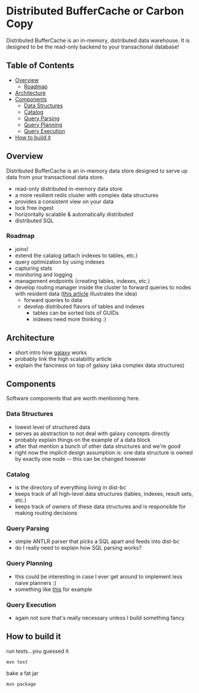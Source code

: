 Distributed BufferCache or Carbon Copy
======================================

Distributed BufferCache is an in-memory, distributed data warehouse. It is designed to be the read-only backend to your transactional database!

## Table of Contents
- [Overview](#overview)
  - [Roadmap](#roadmap)
- [Architecture](#architecture)
- [Components](#components)
  - [Data Structures](#data-structures)
  - [Catalog](#catalog)
  - [Query Parsing](#query-parsing)
  - [Query Planning](#query-planning)
  - [Query Execution](#query-execution)
- [How to build it](#how-to-build-it)

## Overview

Distributed BufferCache is an in-memory data store designed to serve up data from your transactional data store.

* read-only distributed in-memory data store
* a more resilient redis cluster with complex data structures
* provides a consistent view on your data
* lock free ingest
* horizontally scalable & automatically distributed
* distributed SQL

### Roadmap

* joins!
* extend the catalog (attach indexes to tables, etc.)
* query optimization by using indexes
* capturing stats
* monitoring and logging
* management endpoints (creating tables, indexes, etc.)
* develop routing manager inside the cluster to forward queries to nodes with resident data ([this article](http://highscalability.com/blog/2012/8/20/the-performance-of-distributed-data-structures-running-on-a.html) illustrates the idea)
  * forward queries to data
  * develop distributed flavors of tables and indexes
    * tables can be sorted lists of GUIDs
    * indexes need more thinking :)


## Architecture

* short intro how [galaxy](https://github.com/puniverse/galaxy) works
* probably link the high scalability article
* explain the fanciness on top of galaxy (aka complex data structures)

## Components

Software components that are worth mentioning here.

### Data Structures

* lowest level of structured data
* serves as abstraction to not deal with galaxy concepts directly
* probably explain things on the example of a data block
* after that mention a bunch of other data structures and we're good
* right now the implicit design assumption is: one data structure is owned by exactly one node -- this can be changed however

### Catalog

* is the directory of everything living in dist-bc
* keeps track of all high-level data structures (tables, indexes, result sets, etc.)
* keeps track of owners of these data structures and is responsible for making routing decisions

### Query Parsing

* simple ANTLR parser that picks a SQL apart and feeds into dist-bc
* do I really need to explain how SQL parsing works?

### Query Planning

* this could be interesting in case I ever get around to implement less naive planners :)
* something like [this](http://cidrdb.org/cidr2017/papers/p9-leis-cidr17.pdf) for example

### Query Execution

* again not sure that's really necessary unless I build something fancy

## How to build it

run tests...you guessed it

`mvn test`

bake a fat jar

`mvn package`
